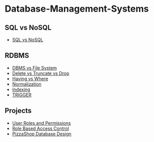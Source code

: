 # Database-Management-Systems

SQL vs NoSQL
-
- [SQL vs NoSQL](https://github.com/aa-nadim/dbms/tree/main/SQL%20vs%20NoSQL#sql-vs-nosql)

RDBMS
-
- [DBMS vs File System](https://github.com/aa-nadim/dbms/tree/main/DBMS%20vs%20FileSystem#dbms-vs-file-system)
- [Delete vs Truncate vs Drop](https://github.com/aa-nadim/dbms/blob/main/Delete%20vs%20Truncate%20vs%20Drop/README.md#delete-vs-truncate-vs-drop)
- [Having vs Where](https://github.com/aa-nadim/dbms/tree/main/Having%20vs%20Where#having-vs-where)
- [Normalization](https://github.com/aa-nadim/dbms/blob/main/Normalization/README.md#normalization)
- [Indexing](https://github.com/aa-nadim/dbms/blob/main/Indexing/README.md#indexing)
- [TRIGGER](https://github.com/aa-nadim/dbms/tree/main/TRIGGER#trigger)

Projects
-
- [User Roles and Permissions](https://github.com/aa-nadim/dbms/blob/main/userRoleAndPermissions/README.md#user-roles-and-permissions)
- [Role Based Access Control](https://github.com/aa-nadim/dbms/blob/main/role-based-access-control/README.md#role-based-access-control)
- [PizzaShop Database Design](https://github.com/aa-nadim/dbms/blob/main/pizzaShop-db-design/README.md#pizza-shop-database-design)